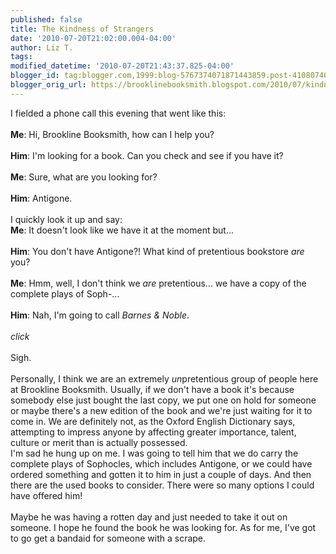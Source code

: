 ```yaml
---
published: false
title: The Kindness of Strangers
date: '2010-07-20T21:02:00.004-04:00'
author: Liz T.
tags: 
modified_datetime: '2010-07-20T21:43:37.825-04:00'
blogger_id: tag:blogger.com,1999:blog-5767374071871443859.post-4108074663782975175
blogger_orig_url: https://brooklinebooksmith.blogspot.com/2010/07/kindness-of-strangers.html
---
```


I fielded a phone call this evening that went like this:<br /><br /><strong>Me</strong>: Hi, <span id="SPELLING_ERROR_0" class="blsp-spelling-error">Brookline</span> <span id="SPELLING_ERROR_1" class="blsp-spelling-error">Booksmith</span>, how can I help you?<br /><br /><strong>Him</strong>: I'm looking for a book. Can you check and see if you have it?<br /><br /><strong>Me</strong>: Sure, what are you looking for?<br /><br /><strong>Him</strong>: Antigone.<br /><br />I quickly look it up and say:<br /><strong>Me</strong>: It doesn't look like we have it at the moment but...<br /><br /><strong>Him</strong>: You don't have Antigone?! What kind of pretentious bookstore <em>are</em> you?<br /><br /><strong>Me</strong>: <span id="SPELLING_ERROR_2" class="blsp-spelling-error">Hmm</span>, well, I don't think we <em>are</em> pretentious... we have a copy of the complete plays of <span id="SPELLING_ERROR_3" class="blsp-spelling-error">Soph</span>-...<br /><br /><strong>Him</strong>: Nah, I'm going to call <em>Barnes &amp; Noble</em>.<br /><br />*click*<br /><br />Sigh.<br /><br />Personally, I think we are an extremely <em><span id="SPELLING_ERROR_4" class="blsp-spelling-error">un</span></em>pretentious group of people here at <span id="SPELLING_ERROR_5" class="blsp-spelling-error">Brookline</span> <span id="SPELLING_ERROR_6" class="blsp-spelling-error">Booksmith</span>.  Usually, if we don't have a book it's because somebody else just bought the last copy, we put one on hold for someone or maybe there's a new edition of the book and we're just waiting for it to come in.  We are definitely not, as the Oxford English Dictionary says, attempting to impress anyone by affecting greater importance, talent, culture or merit than is actually possessed. <br />I'm sad he hung up on me.  I was going to tell him that we do carry the complete plays of Sophocles, which <span id="SPELLING_ERROR_7" class="blsp-spelling-error">includes</span> Antigone, or we could have ordered something and gotten it to him in just a couple of days.  And then there are the used books to consider.  There were so many options I could have offered him!<br /><br />Maybe he was having a rotten day and just needed to take it out on someone.  I hope he found the book he was looking for.  As for me, I've got to go get a <span id="SPELLING_ERROR_8" class="blsp-spelling-error">bandaid</span> for someone with a scrape.